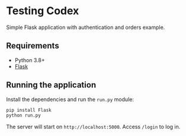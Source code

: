# Testing Codex

Simple Flask application with authentication and orders example.

## Requirements

- Python 3.8+
- [Flask](https://flask.palletsprojects.com/)

## Running the application

Install the dependencies and run the `run.py` module:

```bash
pip install Flask
python run.py
```

The server will start on `http://localhost:5000`. Access `/login` to log in.
